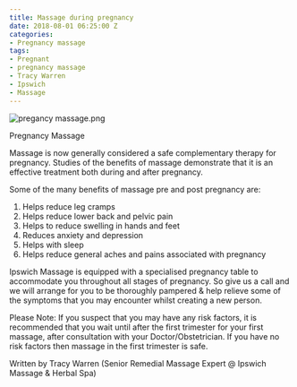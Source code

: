 ```yaml
---
title: Massage during pregnancy
date: 2018-08-01 06:25:00 Z
categories:
- Pregnancy massage
tags:
- Pregnant
- pregnancy massage
- Tracy Warren
- Ipswich
- Massage
---
```


![pregancy massage.png](/uploads/pregancy%20massage.png)

Pregnancy Massage


Massage is now generally considered a safe complementary therapy for pregnancy. Studies of the benefits of massage demonstrate that it is an effective treatment both during and after pregnancy.

Some of the many benefits of massage pre and post pregnancy are:

1.	Helps reduce leg cramps
2.	Helps reduce lower back and pelvic pain
3.	Helps to reduce swelling in hands and feet
4.	Reduces anxiety and depression
5.	Helps with sleep
6.	Helps reduce general aches and pains associated with pregnancy


Ipswich Massage is equipped with a specialised pregnancy table to accommodate you throughout all stages of pregnancy. So give us a call and we will arrange for you to be thoroughly pampered & help relieve some of the symptoms that you may encounter whilst creating a new person. 

 Please Note: If you suspect that you may have any risk factors, it is recommended that you wait until after the first trimester for your first massage, after consultation with your Doctor/Obstetrician. If you have no risk factors then massage in the first trimester is safe. 

Written by Tracy Warren (Senior Remedial Massage Expert @ Ipswich Massage & Herbal Spa)


 
